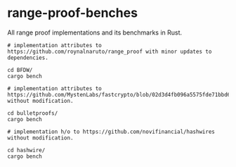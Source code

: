 # range-proof-benches

All range proof implementations and its benchmarks in Rust. 

```
# implementation attributes to https://github.com/roynalnaruto/range_proof with minor updates to dependencies.

cd BFDW/
cargo bench

# implementation attributes to https://github.com/MystenLabs/fastcrypto/blob/02d3d4fb096a5575fde71bbd6e0d337245ac1f53/fastcrypto/src/bulletproofs.rs without modification.

cd bulletproofs/
cargo bench

# implementation h/o to https://github.com/novifinancial/hashwires without modification.

cd hashwire/
cargo bench
```